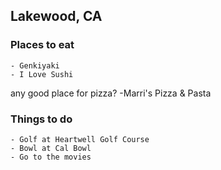 ## Lakewood, CA

### Places to eat

    - Genkiyaki
    - I Love Sushi
any good place for pizza?
    -Marri's Pizza & Pasta

### Things to do

    - Golf at Heartwell Golf Course
    - Bowl at Cal Bowl
    - Go to the movies
